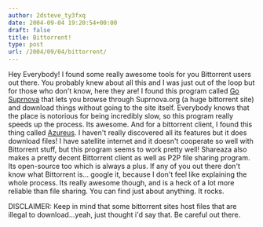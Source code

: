 ```yaml
---
author: 2dsteve_ty3fxq
date: 2004-09-04 19:20:54+00:00
draft: false
title: Bittorrent!
type: post
url: /2004/09/04/bittorrent/
---
```


Hey Everybody! I found some really awesome tools for you Bittorrent users out there. You probably knew about all this and I was just out of the loop but for those who don't know, here they are!
I found this program called [Go Suprnova](http://gosupernova.free.fr/) that lets you browse through Suprnova.org (a huge bittorrent site) and download things without going to the site itself. Everybody knows that the place is notorious for being incredibly slow, so this program really speeds up the process. Its awesome.
And for a bittorrent client, I found this thing called [Azureus](azureus.sourceforge.net/). I haven't really discovered all its features but it does download files! I have satellite internet and it doesn't cooperate so well with Bittorrent stuff, but this program seems to work pretty well! Shareaza also makes a pretty decent Bittorrent client as well as P2P file sharing program. Its open-source too which is always a plus.
If any of you out there don't know what Bittorrent is... google it, because I don't feel like explaining the whole process. Its really awesome though, and is a heck of a lot more reliable than file sharing. You can find just about anything. It rocks.

DISCLAIMER: Keep in mind that some bittorrent sites host files that are illegal to download...yeah, just thought i'd say that. Be careful out there. 

